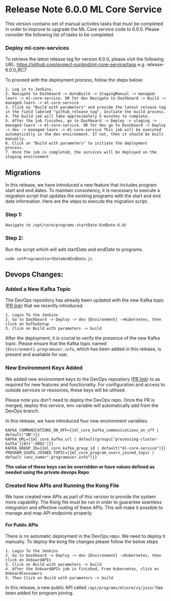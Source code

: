 # Release Note 6.0.0 ML Core Service

This version contains set of manual activites tasks that must be completed in order to improve to upgrade the ML Core service code to 6.0.0. Please consider the following list of tasks to be completed.


### Deploy ml-core-services

To retrieve the latest release tag for version 6.0.0, please visit the following URL: https://github.com/project-sunbird/ml-core-service/tags e.g. release-6.0.0_RC7


To proceed with the deployment process, follow the steps below:

    1. Log in to Jenkins.
    2. Navigate to Dashboard -> AutoBuild -> StagingManual -> managed-learn -> ml-core-service. OR for dev Navigate to Dashboard -> Build -> managed-learn -> ml-core-service
    3. Click on "Build with parameters" and provide the latest release tag in the field labeled "github_release_tag". Initiate the build process.
    4. The build job will take approximately 5 minutes to complete.
    5. After the job finishes, go to Dashboard -> Deploy -> staging -> managed-learn -> ml-core-service. OR for dev go to Dashboard -> Deploy -> dev -> managed-learn -> ml-core-service This job will be executed automatically in the dev environment. If not, then it should be built manually.
    6. Click on "Build with parameters" to initiate the deployment process.
    7. Once the job is completed, the services will be deployed on the staging environment



## Migrations

In this release, we have introduced a new feature that includes program start and end dates. To maintain consistency, it is necessary to execute a migration script that updates the existing programs with the start and end date information. Here are the steps to execute the migration script.

### Step 1:

    Navigate to /opt/core/programs-startDate-EndDate-6.0/

### Step 2:

Run the script which will add startDate and endDate to programs.

    node setProgramsStartDateAndEndDate.js

## Devops Changes:

### Added a New Kafka Topic

The DevOps repository has already been updated with the new Kafka topic ([PR link](https://github.com/project-sunbird/sunbird-devops/pull/3821)) that we recently introduced.

    1. Login To the Jenkins
    2. Go to Dashboard -> Deploy -> dev {Environment} ->Kubernetes, then click on KafkaSetup
    3. Click on Build with parameters -> build
    

After the deployment, it is crucial to verify the presence of the new Kafka topic. Please ensure that the Kafka topic named `{Environment}.programuser.info`, which has been added in this release, is present and available for use.

### New Environment Keys Added

We added new environment keys to the DevOps repository ([PR link](https://github.com/project-sunbird/sunbird-devops/pull/3737)) to as required for new features and functionality. For configuration and access to outside services or resources, these keys will be utilised.

Please note you don't need to deploy the DevOps repo. Once the PR is merged, deploy this service, env variable will automatically add from the DevOps branch.

In this release, we have introduced four new environment variables. 

    KAFKA_COMMUNICATIONS_ON_OFF={{ml_core_kafka_communications_on_off | default("ON")}}
    KAFKA_URL={{ml_core_kafka_url | default(groups['processing-cluster-kafka'][0]+':9092')}}
    KAFKA_GROUP_ID={{ml_core_kafka_group_id | default("ml-core-service")}}
    PROGRAM_USERS_JOINED_TOPIC={{ml_core_program_users_joined_topic | default (env_name+".programuser.info")}}

**The value of these keys can be overridden or have values defined as needed using the private devops Repo**

### Created New APIs and Running the Kong File

We have created new APIs as part of this version to provide the system more capability. The Kong file must be run in order to guarantee seamless integration and effective routing of these APIs. This will make it possible to manage and map API endpoints properly.

#### For Public APIs

There is no automatic deployment in the DevOps repo. We need to deploy it manually. To deploy the kong file changes please follow the below steps

    1. Login To the Jenkins
    2. Go to Dashboard -> Deploy -> dev {Environment} ->Kubernetes, then click on OnboardAPIs
    3. Click on Build with parameters -> build
    4. After the OnboardAPIs job is finished, From Kubernetes, click on OnboardConsumers
    5. Then Click on Build with parameters -> build

In this release, a new public API called `/api/programs/mlcore/v1/join/` has been added for program joining.